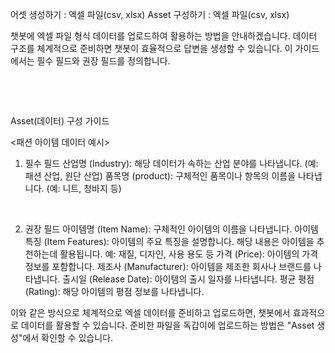 어셋 생성하기 : 엑셀 파일(csv, xlsx)
Asset 구성하기 : 엑셀 파일(csv, xlsx)
‍

챗봇에 엑셀 파일 형식 데이터를 업로드하여 활용하는 방법을 안내하겠습니다. 데이터 구조를 체계적으로 준비하면 챗봇이 효율적으로 답변을 생성할 수 있습니다. 이 가이드에서는 필수 필드와 권장 필드를 정의합니다.

‍

‍

Asset(데이터) 구성 가이드

<패션 아이템 데이터 예시>
1. 필수 필드
산업명 (Industry): 해당 데이터가 속하는 산업 분야를 나타냅니다. (예: 패션 산업, 원단 산업)
품목명 (product): 구체적인 품목이나 항목의 이름을 나타냅니다. (예: 니트, 청바지 등)
‍

‍

2. 권장 필드
아이템명 (Item Name): 구체적인 아이템의 이름을 나타냅니다.
아이템 특징 (Item Features): 아이템의 주요 특징을 설명합니다. 해당 내용은 아이템을 추천하는데 활용됩니다. 예: 재질, 디자인, 사용 용도 등
가격 (Price): 아이템의 가격 정보를 포함합니다.
제조사 (Manufacturer): 아이템을 제조한 회사나 브랜드를 나타냅니다.
출시일 (Release Date): 아이템의 출시 일자를 나타냅니다.
평균 평점 (Rating): 해당 아이템의 평점 정보를 나타냅니다.
‍

이와 같은 방식으로 체계적으로 엑셀 데이터를 준비하고 업로드하면, 챗봇에서 효과적으로 데이터를 활용할 수 있습니다. 준비한 파일을 독갑이에 업로드하는 방법은 "Asset 생성"에서 확인할 수 있습니다.

‍

‍